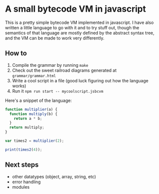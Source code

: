 # A small bytecode VM in javascript

This is a pretty simple bytecode VM implemented in javascript. I have also
written a little language to go with it and to try stuff out, though the
semantics of that language are mostly defined by the abstract syntax tree, and
the VM can be made to work very differently.

## How to

1. Compile the grammar by running `make`
1. Check out the sweet railroad diagrams generated at `grammar/grammar.html`
1. Write a cool script in a file (good luck figuring out how the language works)
1. Run it `npm run start -- mycoolscript.jsbcvm`

Here's a snippet of the language:

```js
function multiplier(a) {
  function multiply(b) {
    return a * b;
  }
  return multiply;
}

var times2 = multiplier(2);

print(times2(4));
```

## Next steps

- other datatypes (object, array, string, etc)
- error handling
- modules
